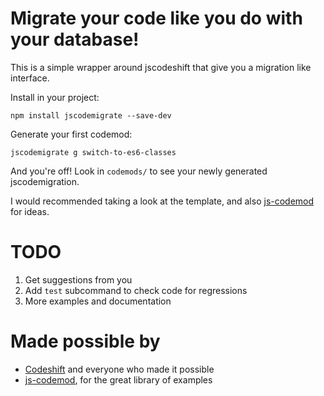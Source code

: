 # Migrate your code like you do with your database!

This is a simple wrapper around jscodeshift that give you a migration like interface.

Install in your project:

    npm install jscodemigrate --save-dev

Generate your first codemod:

    jscodemigrate g switch-to-es6-classes
    
And you're off! Look in `codemods/` to see your newly generated jscodemigration.

I would recommended taking a look at the template, and also [js-codemod](https://github.com/cpojer/js-codemod)
for ideas.

# TODO

1) Get suggestions from you
2) Add `test` subcommand to check code for regressions
3) More examples and documentation

# Made possible by
* [Codeshift](https://github.com/facebook/jscodeshift) and everyone who made it possible
* [js-codemod](https://github.com/cpojer/js-codemod), for the great library of examples
